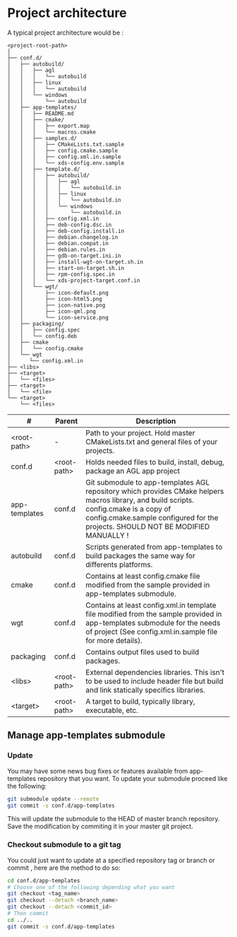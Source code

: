 # Project architecture

A typical project architecture would be :

```tree
<project-root-path>
│
├── conf.d/
│   ├── autobuild/
│   │   ├── agl
│   │   │   └── autobuild
│   │   ├── linux
│   │   │   └── autobuild
│   │   └── windows
│   │       └── autobuild
│   ├── app-templates/
│   │   ├── README.md
│   │   ├── cmake/
│   │   │   ├── export.map
│   │   │   └── macros.cmake
│   │   ├── samples.d/
│   │   │   ├── CMakeLists.txt.sample
│   │   │   ├── config.cmake.sample
│   │   │   ├── config.xml.in.sample
│   │   │   └── xds-config.env.sample
│   │   ├── template.d/
│   │   │   ├── autobuild/
│   │   │   │   ├── agl
│   │   │   │   │   └── autobuild.in
│   │   │   │   ├── linux
│   │   │   │   │   └── autobuild.in
│   │   │   │   └── windows
│   │   │   │       └── autobuild.in
│   │   │   ├── config.xml.in
│   │   │   ├── deb-config.dsc.in
│   │   │   ├── deb-config.install.in
│   │   │   ├── debian.changelog.in
│   │   │   ├── debian.compat.in
│   │   │   ├── debian.rules.in
│   │   │   ├── gdb-on-target.ini.in
│   │   │   ├── install-wgt-on-target.sh.in
│   │   │   ├── start-on-target.sh.in
│   │   │   ├── rpm-config.spec.in
│   │   │   └── xds-project-target.conf.in
│   │   └── wgt/
│   │       ├── icon-default.png
│   │       ├── icon-html5.png
│   │       ├── icon-native.png
│   │       ├── icon-qml.png
│   │       └── icon-service.png
│   ├── packaging/
│   │   ├── config.spec
│   │   └── config.deb
│   ├── cmake
│   │   └── config.cmake
│   └── wgt
│      └── config.xml.in
├── <libs>
├── <target>
│   └── <files>
├── <target>
│   └── <file>
└── <target>
    └── <files>
```

| # | Parent | Description |
| - | -------| ----------- |
| \<root-path\> | - | Path to your project. Hold master CMakeLists.txt and general files of your projects. |
| conf.d | \<root-path\> | Holds needed files to build, install, debug, package an AGL app project |
| app-templates | conf.d | Git submodule to app-templates AGL repository which provides CMake helpers macros library, and build scripts. config.cmake is a copy of config.cmake.sample configured for the projects. SHOULD NOT BE MODIFIED MANUALLY !|
| autobuild | conf.d | Scripts generated from app-templates to build packages the same way for differents platforms.|
| cmake | conf.d | Contains at least config.cmake file modified from the sample provided in app-templates submodule. |
| wgt | conf.d | Contains at least config.xml.in template file modified from the sample provided in app-templates submodule for the needs of project (See config.xml.in.sample file for more details). |
| packaging | conf.d | Contains output files used to build packages. |
| \<libs\> | \<root-path\> | External dependencies libraries. This isn't to be used to include header file but build and link statically specifics libraries. | Library sources files. Can be a decompressed library archive file or project fork. |
| \<target\> | \<root-path\> | A target to build, typically library, executable, etc. |

## Manage app-templates submodule

### Update

You may have some news bug fixes or features available from app-templates
repository that you want. To update your submodule proceed like the following:

```bash
git submodule update --remote
git commit -s conf.d/app-templates
```

This will update the submodule to the HEAD of master branch repository. Save
the modification by commiting it in your master git project.

### Checkout submodule to a git tag

You could just want to update at a specified repository tag or branch or commit
, here are the method to do so:

```bash
cd conf.d/app-templates
# Choose one of the following depending what you want
git checkout <tag_name>
git checkout --detach <branch_name>
git checkout --detach <commit_id>
# Then commit
cd ../..
git commit -s conf.d/app-templates
```
